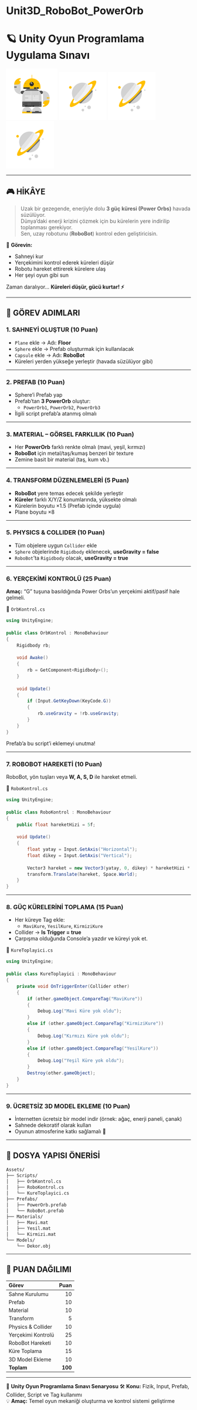 # Unit3D_RoboBot_PowerOrb

# 🪐 Unity Oyun Programlama Uygulama Sınavı

![RoboBot](ReadMeImages/robo_bot.svg)
![PowerOrb1](ReadMeImages/power_orb.svg)
![PowerOrb2](ReadMeImages/power_orb.svg)
![PowerOrb3](ReadMeImages/power_orb.svg)

---

## 🎮 HİKÂYE

> Uzak bir gezegende, enerjiyle dolu **3 güç küresi (Power Orbs)** havada süzülüyor.  
> Dünya’daki enerji krizini çözmek için bu kürelerin yere indirilip toplanması gerekiyor.  
> Sen, uzay robotunu (**RoboBot**) kontrol eden geliştiricisin.

🧠 **Görevin:**
- Sahneyi kur  
- Yerçekimini kontrol ederek küreleri düşür  
- Robotu hareket ettirerek kürelere ulaş  
- Her şeyi oyun gibi sun  

Zaman daralıyor... **Küreleri düşür, gücü kurtar! ⚡**

---

## 🧩 GÖREV ADIMLARI

### 1. SAHNEYİ OLUŞTUR (10 Puan)
- `Plane` ekle → Adı: **Floor**
- `Sphere` ekle → Prefab oluşturmak için kullanılacak
- `Capsule` ekle → Adı: **RoboBot**
- Küreleri yerden yükseğe yerleştir (havada süzülüyor gibi)

---

### 2. PREFAB (10 Puan)
- Sphere’i Prefab yap  
- Prefab’tan **3 PowerOrb** oluştur:
  - `PowerOrb1`, `PowerOrb2`, `PowerOrb3`
- İlgili script prefab’a atanmış olmalı

---

### 3. MATERIAL – GÖRSEL FARKLILIK (10 Puan)
- Her **PowerOrb** farklı renkte olmalı (mavi, yeşil, kırmızı)
- **RoboBot** için metal/taş/kumaş benzeri bir texture
- Zemine basit bir material (taş, kum vb.)

---

### 4. TRANSFORM DÜZENLEMELERİ (5 Puan)
- **RoboBot** yere temas edecek şekilde yerleştir
- **Küreler** farklı X/Y/Z konumlarında, yüksekte olmalı
- Kürelerin boyutu ×1.5 (Prefab içinde uygula)
- Plane boyutu ×8

---

### 5. PHYSICS & COLLIDER (10 Puan)
- Tüm objelere uygun `Collider` ekle
- `Sphere` objelerinde `Rigidbody` eklenecek, **useGravity = false**
- `RoboBot`’ta `Rigidbody` olacak, **useGravity = true**

---

### 6. YERÇEKİMİ KONTROLÜ (25 Puan)
**Amaç:** “G” tuşuna basıldığında Power Orbs’un yerçekimi aktif/pasif hale gelmeli.

📄 `OrbKontrol.cs`
```csharp
using UnityEngine;

public class OrbKontrol : MonoBehaviour
{
    Rigidbody rb;

    void Awake()
    {
        rb = GetComponent<Rigidbody>();
    }

    void Update()
    {
        if (Input.GetKeyDown(KeyCode.G))
        {
            rb.useGravity = !rb.useGravity;
        }
    }
}
```

Prefab’a bu script’i eklemeyi unutma!

---

### 7. ROBOBOT HAREKETİ (10 Puan)
RoboBot, yön tuşları veya **W, A, S, D** ile hareket etmeli.

📄 `RoboKontrol.cs`
```csharp
using UnityEngine;

public class RoboKontrol : MonoBehaviour
{
    public float hareketHizi = 5f;

    void Update()
    {
        float yatay = Input.GetAxis("Horizontal");
        float dikey = Input.GetAxis("Vertical");

        Vector3 hareket = new Vector3(yatay, 0, dikey) * hareketHizi * Time.deltaTime;
        transform.Translate(hareket, Space.World);
    }
}
```

---

### 8. GÜÇ KÜRELERİNİ TOPLAMA (15 Puan)
- Her küreye Tag ekle:
  - `MaviKure`, `YesilKure`, `KirmiziKure`
- Collider → **Is Trigger = true**
- Çarpışma olduğunda Console’a yazdır ve küreyi yok et.

📄 `KureToplayici.cs`
```csharp
using UnityEngine;

public class KureToplayici : MonoBehaviour
{
    private void OnTriggerEnter(Collider other)
    {              
        if (other.gameObject.CompareTag("MaviKure"))
        {
            Debug.Log("Mavi Küre yok oldu");            
        }
        else if (other.gameObject.CompareTag("KirmiziKure"))
        {
            Debug.Log("Kırmızı Küre yok oldu");           
        }
        else if (other.gameObject.CompareTag("YesilKure"))
        {
            Debug.Log("Yeşil Küre yok oldu");
        }
        Destroy(other.gameObject);
    }
}
```

---

### 9. ÜCRETSİZ 3D MODEL EKLEME (10 Puan)
- İnternetten ücretsiz bir model indir (örnek: ağaç, enerji paneli, çanak)
- Sahnede dekoratif olarak kullan
- Oyunun atmosferine katkı sağlamalı 🌌

---

## 💾 DOSYA YAPISI ÖNERİSİ
```
Assets/
├── Scripts/
│   ├── OrbKontrol.cs
│   ├── RoboKontrol.cs
│   └── KureToplayici.cs
├── Prefabs/
│   ├── PowerOrb.prefab
│   └── RoboBot.prefab
├── Materials/
│   ├── Mavi.mat
│   ├── Yesil.mat
│   └── Kirmizi.mat
└── Models/
    └── Dekor.obj
```

---

## 🧠 PUAN DAĞILIMI
| Görev | Puan |
|:--|--:|
| Sahne Kurulumu | 10 |
| Prefab | 10 |
| Material | 10 |
| Transform | 5 |
| Physics & Collider | 10 |
| Yerçekimi Kontrolü | 25 |
| RoboBot Hareketi | 10 |
| Küre Toplama | 15 |
| 3D Model Ekleme | 10 |
| **Toplam** | **100** |

---

📘 **Unity Oyun Programlama Sınavı Senaryosu**
🛠️ **Konu:** Fizik, Input, Prefab, Collider, Script ve Tag kullanımı  
💡 **Amaç:** Temel oyun mekaniği oluşturma ve kontrol sistemi geliştirme
